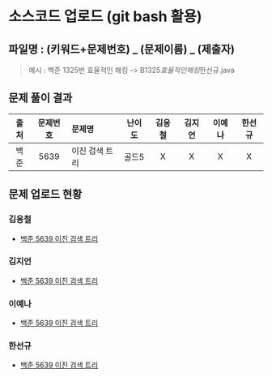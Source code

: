 # 소스코드 업로드 (git bash 활용)

## 파일명 : (키워드+문제번호) _ (문제이름) _ (제출자)

> 예시 : 백준 1325번 효율적인 해킹 -> B1325*효율적인해킹*한선규.java

## 문제 풀이 결과

<!-- Table -->

| 출처 | 문제번호 | 문제명         | 난이도 | 김응철 | 김지언 | 이예나 | 한선규 |
| :--: | :------: | :------------- | :----: | :----: | :----: | :----: | :----: |
| 백준 |   5639   | 이진 검색 트리 | 골드5  |   X    |   X    |   X    |   X    |

## 문제 업로드 현황

### 김응철

- [백준 5639 이진 검색 트리]()

### 김지언

- [백준 5639 이진 검색 트리]()

### 이예나

- [백준 5639 이진 검색 트리]()

### 한선규

- [백준 5639 이진 검색 트리]()
